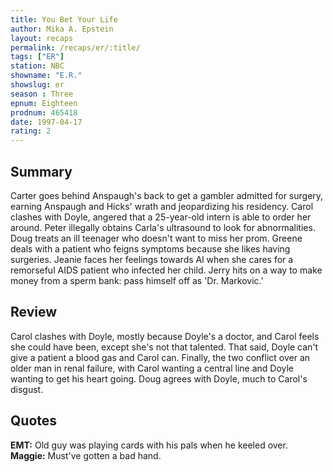 ```yaml
---
title: You Bet Your Life
author: Mika A. Epstein
layout: recaps
permalink: /recaps/er/:title/
tags: ["ER"]
station: NBC
showname: "E.R."
showslug: er
season : Three
epnum: Eighteen
prodnum: 465418
date: 1997-04-17
rating: 2
---
```


## Summary

Carter goes behind Anspaugh's back to get a gambler admitted for surgery, earning Anspaugh and Hicks' wrath and jeopardizing his residency. Carol clashes with Doyle, angered that a 25-year-old intern is able to order her around. Peter illegally obtains Carla's ultrasound to look for abnormalities. Doug treats an ill teenager who doesn't want to miss her prom. Greene deals with a patient who feigns symptoms because she likes having surgeries. Jeanie faces her feelings towards Al when she cares for a remorseful AIDS patient who infected her child. Jerry hits on a way to make money from a sperm bank: pass himself off as 'Dr. Markovic.'

## Review

Carol clashes with Doyle, mostly because Doyle's a doctor, and Carol feels she could have been, except she's not that talented. That said, Doyle can't give a patient a blood gas and Carol can. Finally, the two conflict over an older man in renal failure, with Carol wanting a central line and Doyle wanting to get his heart going. Doug agrees with Doyle, much to Carol's disgust.

## Quotes

**EMT:** Old guy was playing cards with his pals when he keeled over.\
**Maggie:** Must've gotten a bad hand.

